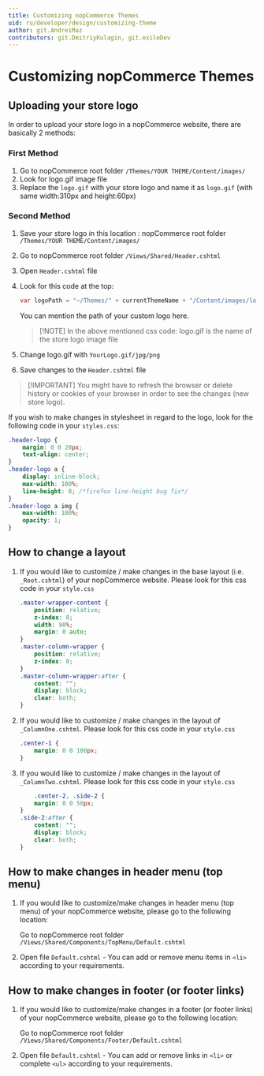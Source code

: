 ```yaml
---
title: Customizing nopCommerce Themes
uid: ru/developer/design/customizing-theme
author: git.AndreiMaz
contributors: git.DmitriyKulagin, git.exileDev
---
```


# Customizing nopCommerce Themes

## Uploading your store logo

In order to upload your store logo in a nopCommerce website, there are basically 2 methods:

### First Method

1. Go to nopCommerce root folder `/Themes/YOUR THEME/Content/images/`
1. Look for logo.gif image file
1. Replace the `logo.gif` with your store logo and name it as `logo.gif` (with same width:310px and height:60px)

### Second Method

1. Save your store logo in this location : nopCommerce root folder `/Themes/YOUR THEME/Content/images/`
1. Go to nopCommerce root folder `/Views/Shared/Header.cshtml`
1. Open `Header.cshtml` file
1. Look for this code at the top:

    ```csharp
    var logoPath = "~/Themes/" + currentThemeName + "/Content/images/logo.gif";
    ```

    You can mention the path of your custom logo here.

    > [!NOTE] In the above mentioned css code: logo.gif is the name of the store logo image file

1. Change logo.gif with `YourLogo.gif/jpg/png`
1. Save changes to the `Header.cshtml` file

> [!IMPORTANT] You might have to refresh the browser or delete history or cookies of your browser in order to see the changes (new store logo).

If you wish to make changes in stylesheet in regard to the logo, look for the following code in your `styles.css`:

```css
.header-logo {
    margin: 0 0 20px;
    text-align: center;
}
.header-logo a {
    display: inline-block;
    max-width: 100%;
    line-height: 0; /*firefox line-height bug fix*/
}
.header-logo a img {
    max-width: 100%;
    opacity: 1;
}
```

## How to change a layout

1. If you would like to customize / make changes in the base layout (i.e. `_Root.cshtml`) of your nopCommerce website. Please look for this css code in your `style.css`

    ```css
    .master-wrapper-content {
        position: relative;
        z-index: 0;
        width: 90%;
        margin: 0 auto;
    }
    .master-column-wrapper {
        position: relative;
        z-index: 0;
    }
    .master-column-wrapper:after {
        content: "";
        display: block;
        clear: both;
    }
    ```

1. If you would like to customize / make changes in the layout of `_ColumnOne.cshtml`. Please look for this css code in your `style.css`

    ```css
    .center-1 {
        margin: 0 0 100px;
    }
    ```

1. If you would like to customize / make changes in the layout of `_ColumnTwo.cshtml`. Please look for this css code in your `style.css`

    ```css
        .center-2, .side-2 {
        margin: 0 0 50px;
    }
    .side-2:after {
        content: "";
        display: block;
        clear: both;
    }
    ```

## How to make changes in header menu (top menu)

1. If you would like to customize/make changes in header menu (top menu) of your nopCommerce website, please go to the following location:

    Go to nopCommerce root folder `/Views/Shared/Components/TopMenu/Default.cshtml`
1. Open file `Default.cshtml` - You can add or remove menu items in `<li>` according to your requirements.

## How to make changes in footer (or footer links)

1. If you would like to customize/make changes in a footer (or footer links) of your nopCommerce website, please go to the following location:

    Go to nopCommerce root folder `/Views/Shared/Components/Footer/Default.cshtml`
1. Open file `Default.cshtml` - You can add or remove links in `<li>` or complete `<ul>` according to your requirements.
